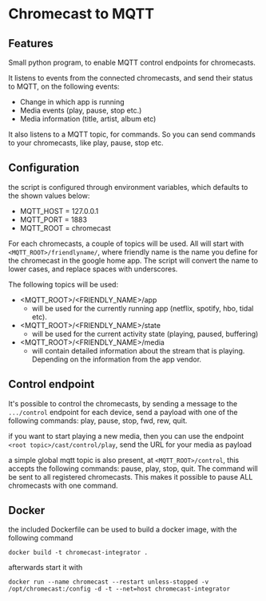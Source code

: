 # Chromecast to MQTT

## Features

Small python program, to enable MQTT control endpoints for chromecasts. 

It listens to events from the connected chromecasts, and send their status to MQTT, on the following events:
* Change in which app is running
* Media events (play, pause, stop etc.)
* Media information (title, artist, album etc)

It also listens to a MQTT topic, for commands. So you can send commands to your chromecasts, like play, pause, stop etc.

## Configuration
the script is configured through environment variables, which defaults to the shown values below:
* MQTT_HOST = 127.0.0.1
* MQTT_PORT = 1883
* MQTT_ROOT = chromecast

For each chromecasts, a couple of topics will be used. All will start with `<MQTT_ROOT>/friendlyname/`, where friendly name is the name you define for the chromecast in the google home app. The script will convert the name to lower cases, and replace spaces with underscores.

The following topics will be used:
* <MQTT_ROOT>/<FRIENDLY_NAME>/app
  * will be used for the currently running app (netflix, spotify, hbo, tidal etc).
* <MQTT_ROOT>/<FRIENDLY_NAME>/state
  * will be used for the current activity state (playing, paused, buffering)
* <MQTT_ROOT>/<FRIENDLY_NAME>/media
  * will contain detailed information about the stream that is playing. Depending on the information from the app vendor.

## Control endpoint
It's possible to control the chromecasts, by sending a message to the `.../control` endpoint for each device, send a payload with one of the following commands: play, pause, stop, fwd, rew, quit.

if you want to start playing a new media, then you can use the endpoint ```<root topic>/cast/control/play```, send the URL for your media as payload

a simple global mqtt topic is also present, at `<MQTT_ROOT>/control`, this accepts the following commands: pause, play, stop, quit. The command will be sent to all registered chromecasts. This makes it possible to pause ALL chromecasts with one command.

## Docker
the included Dockerfile can be used to build a docker image, with the following command


```
docker build -t chromecast-integrator .
```

afterwards start it with 

```
docker run --name chromecast --restart unless-stopped -v /opt/chromecast:/config -d -t --net=host chromecast-integrator
```

